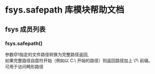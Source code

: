 # fsys.safepath 库模块帮助文档

<a id="fsys"></a>
## fsys 成员列表


<a id="fsys.safepath"></a>
### fsys.safepath() 
 参数@1指定的文件路径转换为完整路径返回,  
如果完整路径自盘符开始（例如以 C:\ 开始的路径）则返回路径加上 \\?\ 前缀。  
可用于访问畸形路径
